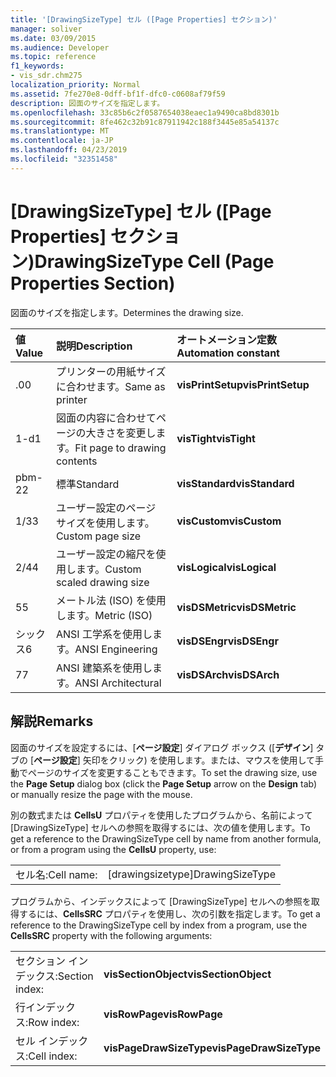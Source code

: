 ```yaml
---
title: '[DrawingSizeType] セル ([Page Properties] セクション)'
manager: soliver
ms.date: 03/09/2015
ms.audience: Developer
ms.topic: reference
f1_keywords:
- vis_sdr.chm275
localization_priority: Normal
ms.assetid: 7fe270e8-0dff-bf1f-dfc0-c0608af79f59
description: 図面のサイズを指定します。
ms.openlocfilehash: 33c85b6c2f0587654038eaec1a9490ca8bd8301b
ms.sourcegitcommit: 8fe462c32b91c87911942c188f3445e85a54137c
ms.translationtype: MT
ms.contentlocale: ja-JP
ms.lasthandoff: 04/23/2019
ms.locfileid: "32351458"
---
```

# <a name="drawingsizetype-cell-page-properties-section"></a><span data-ttu-id="bb793-103">[DrawingSizeType] セル ([Page Properties] セクション)</span><span class="sxs-lookup"><span data-stu-id="bb793-103">DrawingSizeType Cell (Page Properties Section)</span></span>

<span data-ttu-id="bb793-104">図面のサイズを指定します。</span><span class="sxs-lookup"><span data-stu-id="bb793-104">Determines the drawing size.</span></span>
  
|<span data-ttu-id="bb793-105">**値**</span><span class="sxs-lookup"><span data-stu-id="bb793-105">**Value**</span></span>|<span data-ttu-id="bb793-106">**説明**</span><span class="sxs-lookup"><span data-stu-id="bb793-106">**Description**</span></span>|<span data-ttu-id="bb793-107">**オートメーション定数**</span><span class="sxs-lookup"><span data-stu-id="bb793-107">**Automation constant**</span></span>|
|:-----|:-----|:-----|
|<span data-ttu-id="bb793-108">.0</span><span class="sxs-lookup"><span data-stu-id="bb793-108">0</span></span>  <br/> |<span data-ttu-id="bb793-109">プリンターの用紙サイズに合わせます。</span><span class="sxs-lookup"><span data-stu-id="bb793-109">Same as printer</span></span>  <br/> |<span data-ttu-id="bb793-110">**visPrintSetup**</span><span class="sxs-lookup"><span data-stu-id="bb793-110">**visPrintSetup**</span></span> <br/> |
|<span data-ttu-id="bb793-111">1-d</span><span class="sxs-lookup"><span data-stu-id="bb793-111">1</span></span>  <br/> |<span data-ttu-id="bb793-112">図面の内容に合わせてページの大きさを変更します。</span><span class="sxs-lookup"><span data-stu-id="bb793-112">Fit page to drawing contents</span></span>  <br/> |<span data-ttu-id="bb793-113">**visTight**</span><span class="sxs-lookup"><span data-stu-id="bb793-113">**visTight**</span></span> <br/> |
|<span data-ttu-id="bb793-114">pbm-2</span><span class="sxs-lookup"><span data-stu-id="bb793-114">2</span></span>  <br/> |<span data-ttu-id="bb793-115">標準</span><span class="sxs-lookup"><span data-stu-id="bb793-115">Standard</span></span>  <br/> |<span data-ttu-id="bb793-116">**visStandard**</span><span class="sxs-lookup"><span data-stu-id="bb793-116">**visStandard**</span></span> <br/> |
|<span data-ttu-id="bb793-117">1/3</span><span class="sxs-lookup"><span data-stu-id="bb793-117">3</span></span>  <br/> |<span data-ttu-id="bb793-118">ユーザー設定のページ サイズを使用します。</span><span class="sxs-lookup"><span data-stu-id="bb793-118">Custom page size</span></span>  <br/> |<span data-ttu-id="bb793-119">**visCustom**</span><span class="sxs-lookup"><span data-stu-id="bb793-119">**visCustom**</span></span> <br/> |
|<span data-ttu-id="bb793-120">2/4</span><span class="sxs-lookup"><span data-stu-id="bb793-120">4</span></span>  <br/> |<span data-ttu-id="bb793-121">ユーザー設定の縮尺を使用します。</span><span class="sxs-lookup"><span data-stu-id="bb793-121">Custom scaled drawing size</span></span>  <br/> |<span data-ttu-id="bb793-122">**visLogical**</span><span class="sxs-lookup"><span data-stu-id="bb793-122">**visLogical**</span></span> <br/> |
|<span data-ttu-id="bb793-123">5</span><span class="sxs-lookup"><span data-stu-id="bb793-123">5</span></span>  <br/> |<span data-ttu-id="bb793-124">メートル法 (ISO) を使用します。</span><span class="sxs-lookup"><span data-stu-id="bb793-124">Metric (ISO)</span></span>  <br/> |<span data-ttu-id="bb793-125">**visDSMetric**</span><span class="sxs-lookup"><span data-stu-id="bb793-125">**visDSMetric**</span></span> <br/> |
|<span data-ttu-id="bb793-126">シックス</span><span class="sxs-lookup"><span data-stu-id="bb793-126">6</span></span>  <br/> |<span data-ttu-id="bb793-127">ANSI 工学系を使用します。</span><span class="sxs-lookup"><span data-stu-id="bb793-127">ANSI Engineering</span></span>  <br/> |<span data-ttu-id="bb793-128">**visDSEngr**</span><span class="sxs-lookup"><span data-stu-id="bb793-128">**visDSEngr**</span></span> <br/> |
|<span data-ttu-id="bb793-129">7</span><span class="sxs-lookup"><span data-stu-id="bb793-129">7</span></span>  <br/> |<span data-ttu-id="bb793-130">ANSI 建築系を使用します。</span><span class="sxs-lookup"><span data-stu-id="bb793-130">ANSI Architectural</span></span>  <br/> |<span data-ttu-id="bb793-131">**visDSArch**</span><span class="sxs-lookup"><span data-stu-id="bb793-131">**visDSArch**</span></span> <br/> |
   
## <a name="remarks"></a><span data-ttu-id="bb793-132">解説</span><span class="sxs-lookup"><span data-stu-id="bb793-132">Remarks</span></span>

<span data-ttu-id="bb793-133">図面のサイズを設定するには、[**ページ設定**] ダイアログ ボックス ([**デザイン**] タブの [**ページ設定**] 矢印をクリック) を使用します。または、マウスを使用して手動でページのサイズを変更することもできます。</span><span class="sxs-lookup"><span data-stu-id="bb793-133">To set the drawing size, use the **Page Setup** dialog box (click the **Page Setup** arrow on the **Design** tab) or manually resize the page with the mouse.</span></span> 
  
<span data-ttu-id="bb793-134">別の数式または **CellsU** プロパティを使用したプログラムから、名前によって [DrawingSizeType] セルへの参照を取得するには、次の値を使用します。</span><span class="sxs-lookup"><span data-stu-id="bb793-134">To get a reference to the DrawingSizeType cell by name from another formula, or from a program using the **CellsU** property, use:</span></span> 
  
|||
|:-----|:-----|
|<span data-ttu-id="bb793-135">セル名:</span><span class="sxs-lookup"><span data-stu-id="bb793-135">Cell name:</span></span>  <br/> |<span data-ttu-id="bb793-136">[drawingsizetype]</span><span class="sxs-lookup"><span data-stu-id="bb793-136">DrawingSizeType</span></span>  <br/> |
   
<span data-ttu-id="bb793-137">プログラムから、インデックスによって [DrawingSizeType] セルへの参照を取得するには、**CellsSRC** プロパティを使用し、次の引数を指定します。</span><span class="sxs-lookup"><span data-stu-id="bb793-137">To get a reference to the DrawingSizeType cell by index from a program, use the **CellsSRC** property with the following arguments:</span></span> 
  
|||
|:-----|:-----|
|<span data-ttu-id="bb793-138">セクション インデックス:</span><span class="sxs-lookup"><span data-stu-id="bb793-138">Section index:</span></span>  <br/> |<span data-ttu-id="bb793-139">**visSectionObject**</span><span class="sxs-lookup"><span data-stu-id="bb793-139">**visSectionObject**</span></span> <br/> |
|<span data-ttu-id="bb793-140">行インデックス:</span><span class="sxs-lookup"><span data-stu-id="bb793-140">Row index:</span></span>  <br/> |<span data-ttu-id="bb793-141">**visRowPage**</span><span class="sxs-lookup"><span data-stu-id="bb793-141">**visRowPage**</span></span> <br/> |
|<span data-ttu-id="bb793-142">セル インデックス:</span><span class="sxs-lookup"><span data-stu-id="bb793-142">Cell index:</span></span>  <br/> |<span data-ttu-id="bb793-143">**visPageDrawSizeType**</span><span class="sxs-lookup"><span data-stu-id="bb793-143">**visPageDrawSizeType**</span></span> <br/> |
   

